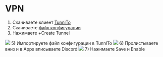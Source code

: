 # VPN
1) Скачиваете клиент [TunnlTo](https://github.com/TunnlTo/desktop-app/releases/download/v1.0.7/TunnlTo_1.0.7_x64_en-US.msi)
2) Скачиваете [файл конфигурации](https://cloud.thelosst.ru/index.php/s/b5Efzi58cxtboB3)
3) Нажимаете +Create Tunnel
<img src= https://i.imgur.com/Nv4h1o3.png>
5) Импортируете файл конфигурации в TunnlTo
<img src= https://i.imgur.com/QH0VM0r.png>
6) Пролистываете вниз и в Apps вписываете Discord
<img src= https://i.imgur.com/bYAHXds.png>
7) Нажимаете Save и Enable
